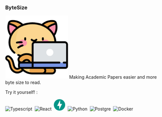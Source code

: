 ### ByteSize 

<img src="assets/kitty.png" width="200" height="auto" alt="ByteSize Logo" /> Making Academic Papers easier and more byte size to read. 

Try it yourself! : 

<img src="https://raw.githubusercontent.com/marwin1991/profile-technology-icons/refs/heads/main/icons/typescript.png" width="36" height="36" alt="Typescript" />&nbsp;
<img src="https://raw.githubusercontent.com/marwin1991/profile-technology-icons/refs/heads/main/icons/react.png" width="36" height="36" alt="React" />&nbsp;
<img src="https://raw.githubusercontent.com/devicons/devicon/master/icons/fastapi/fastapi-original.svg" width="36" height="36" alt="FastAPI" />&nbsp;
<img src="https://raw.githubusercontent.com/marwin1991/profile-technology-icons/refs/heads/main/icons/python.png" width="36" height="36" alt="Python" />&nbsp;
<img src="https://raw.githubusercontent.com/marwin1991/profile-technology-icons/refs/heads/main/icons/postgresql.png" width="36" height="36" alt="Postgre" />&nbsp;
<img src="https://raw.githubusercontent.com/marwin1991/profile-technology-icons/refs/heads/main/icons/docker.png" width="36" height="36" alt="Docker" />